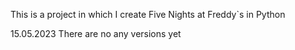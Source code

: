This is a project in which I create Five Nights at Freddy`s in Python

15.05.2023
There are no any versions yet
